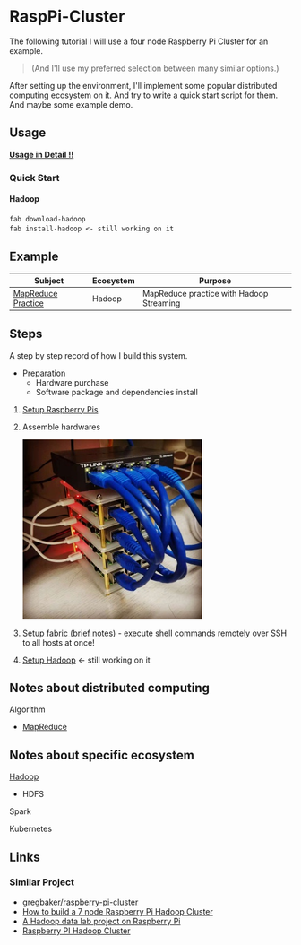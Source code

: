 # RaspPi-Cluster

The following tutorial I will use a four node Raspberry Pi Cluster for an example.

> (And I'll use my preferred selection between many similar options.)

After setting up the environment, I'll implement some popular distributed computing ecosystem on it.
And try to write a quick start script for them. And maybe some example demo.

## Usage

[**Usage in Detail !!**](FabfileHelp.md)

### Quick Start

#### Hadoop

```txt
fab download-hadoop
fab install-hadoop <- still working on it
```

## Example

Subject|Ecosystem|Purpose
-------|---------|-------
[MapReduce Practice](Example/MapReduce/)|Hadoop|MapReduce practice with Hadoop Streaming

## Steps

A step by step record of how I build this system.

* [Preparation](Preparation.md)
    * Hardware purchase
    * Software package and dependencies install

1. [Setup Raspberry Pis](SetupRaspPi.md)
2. Assemble hardwares

    ![rpi-cluster](Picture/FourNodesRaspberryPiCluster.jpeg)

3. [Setup fabric (brief notes)](SetupFabric.md) - execute shell commands remotely over SSH to all hosts at once!
4. [Setup Hadoop](SetupHadoop.md) <- still working on it

## Notes about distributed computing

Algorithm

* [MapReduce](Notes/Distributed_Computing/MapReduce.md)

## Notes about specific ecosystem

[Hadoop](Notes/Hadoop/Hadoop.md)

* HDFS

Spark

Kubernetes

## Links

### Similar Project

* [gregbaker/raspberry-pi-cluster](https://github.com/gregbaker/raspberry-pi-cluster)
* [How to build a 7 node Raspberry Pi Hadoop Cluster](http://www.nigelpond.com/uploads/How-to-build-a-7-node-Raspberry-Pi-Hadoop-Cluster.pdf)
* [A Hadoop data lab project on Raspberry Pi](https://blogs.sap.com/2015/04/25/a-hadoop-data-lab-project-on-raspberry-pi-part-14/)
* [Raspberry PI Hadoop Cluster](http://www.widriksson.com/raspberry-pi-hadoop-cluster/)
